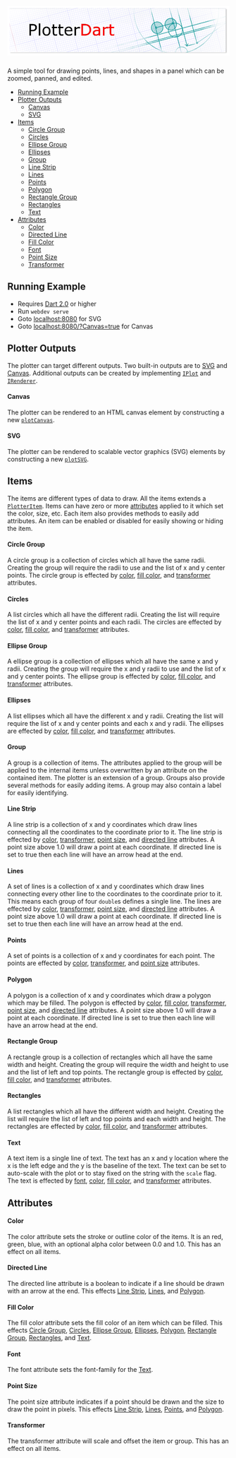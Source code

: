 # [![PlotterDart](banner.png)](https://github.com/Grant-Nelson/plotterDart)

A simple tool for drawing points, lines, and shapes in a panel which
can be zoomed, panned, and edited.

- [Running Example](#running-example)
- [Plotter Outputs](#plotter-outputs)
  - [Canvas](#canvas)
  - [SVG](#svg)
- [Items](#items)
  - [Circle Group](#circle-group)
  - [Circles](#circles)
  - [Ellipse Group](#ellipse-group)
  - [Ellipses](#ellipses)
  - [Group](#group)
  - [Line Strip](#line-strip)
  - [Lines](#lines)
  - [Points](#points)
  - [Polygon](#polygon)
  - [Rectangle Group](#rectangle-group)
  - [Rectangles](#rectangles)
  - [Text](#text)
- [Attributes](#attributes)
  - [Color](#color)
  - [Directed Line](#directed-line)
  - [Fill Color](#fill-color)
  - [Font](#font)
  - [Point Size](#point-size)
  - [Transformer](#transformer)

## Running Example

- Requires [Dart 2.0](https://dart.dev/) or higher
- Run `webdev serve`
- Goto [localhost:8080](http://localhost:8080/) for SVG
- Goto [localhost:8080/?Canvas=true](http://localhost:8080/?Canvas=true) for Canvas

## Plotter Outputs

The plotter can target different outputs. Two built-in outputs are
to [SVG](#svg) and [Canvas](#canvas). Additional outputs can be
created by implementing [`IPlot`](./lib/src/plotter/iplot.dart)
and [`IRenderer`](./lib/src/plotter/irenderer.dart).

#### Canvas

The plotter can be rendered to an HTML canvas element by constructing a new
[`plotCanvas`](./lib/src/plotCanvas/plotCanvas.dart).

#### SVG

The plotter can be rendered to scalable vector graphics (SVG) elements by
constructing a new [`plotSVG`](./lib/src/plotSVG/plotSVG.dart).

## Items

The items are different types of data to draw.
All the items extends a [`PlotterItem`](./lib/src/plotter/plotter_item.dart).
Items can have zero or more [attributes](#attributes) applied to it which
set the color, size, etc. Each item also provides methods to easily
add attributes. An item can be enabled or disabled for easily showing or hiding
the item.

#### Circle Group

A circle group is a collection of circles which all have the same radii.
Creating the group will require the radii to use and the list of
x and y center points. The circle group is effected by [color](#color),
[fill color](#fill-color), and [transformer](#transformer) attributes.

#### Circles

A list circles which all have the different radii.
Creating the list will require the list of x and y center points
and each radii. The circles are effected by [color](#color),
[fill color](#fill-color), and [transformer](#transformer) attributes.

#### Ellipse Group

A ellipse group is a collection of ellipses which all have the same x and y radii.
Creating the group will require the x and y radii to use and the list of
x and y center points. The ellipse group is effected by [color](#color),
[fill color](#fill-color), and [transformer](#transformer) attributes.

#### Ellipses

A list ellipses which all have the different x and y radii.
Creating the list will require the list of x and y center points
and each x and y radii. The ellipses are effected by [color](#color),
[fill color](#fill-color), and [transformer](#transformer) attributes.

#### Group

A group is a collection of items. The attributes applied to the group
will be applied to the internal items unless overwritten by an attribute
on the contained item. The plotter is an extension of a group. Groups
also provide several methods for easily adding items. A group may also
contain a label for easily identifying.

#### Line Strip

A line strip is a collection of x and y coordinates which draw lines
connecting all the coordinates to the coordinate prior to it.
The line strip is effected by [color](#color), [transformer](#transformer),
[point size](#point-size), and [directed line](#directed-line) attributes.
A point size above 1.0 will draw a point at each coordinate. If directed line
is set to true then each line will have an arrow head at the end.

#### Lines

A set of lines is a collection of x and y coordinates which draw lines
connecting every other line to the coordinates to the coordinate prior to it.
This means each group of four `double`s defines a single line.
The lines are effected by [color](#color), [transformer](#transformer),
[point size](#point-size), and [directed line](#directed-line) attributes.
A point size above 1.0 will draw a point at each coordinate. If directed line
is set to true then each line will have an arrow head at the end.

#### Points

A set of points is a collection of x and y coordinates for each point.
The points are effected by [color](#color), [transformer](#transformer),
and [point size](#point-size) attributes.

#### Polygon

A polygon is a collection of x and y coordinates which draw a polygon which
may be filled. The polygon is effected by [color](#color),
[fill color](#fill-color), [transformer](#transformer),
[point size](#point-size), and [directed line](#directed-line) attributes.
A point size above 1.0 will draw a point at each coordinate. If directed line
is set to true then each line will have an arrow head at the end.

#### Rectangle Group

A rectangle group is a collection of rectangles which all have the same width and height.
Creating the group will require the width and height to use and the list of
left and top points. The rectangle group is effected by [color](#color),
[fill color](#fill-color), and [transformer](#transformer) attributes.

#### Rectangles

A list rectangles which all have the different width and height.
Creating the list will require the list of left and top points
and each width and height. The rectangles are effected by [color](#color),
[fill color](#fill-color), and [transformer](#transformer) attributes.

#### Text

A text item is a single line of text. The text has an x and y location
where the x is the left edge and the y is the baseline of the text.
The text can be set to auto-scale with the plot or to stay fixed on
the string with the `scale` flag.
The text is effected by [font](#font), [color](#color),
[fill color](#fill-color), and [transformer](#transformer) attributes.

## Attributes

#### Color

The color attribute sets the stroke or outline color of the items.
It is an red, green, blue, with an optional alpha color between 0.0 and 1.0.
This has an effect on all items.

#### Directed Line

The directed line attribute is a boolean to indicate if a line should
be drawn with an arrow at the end.
This effects [Line Strip](#line-strip), [Lines](#lines), and [Polygon](#polygon).

#### Fill Color

The fill color attribute sets the fill color of an item which can be filled.
This effects [Circle Group](#circle-group), [Circles](#circles), [Ellipse Group](#ellipse-group),
[Ellipses](#ellipses), [Polygon](#polygon), [Rectangle Group](#rectangle-group),
[Rectangles](#rectangles), and [Text](#text).

#### Font

The font attribute sets the font-family for the [Text](#text).

#### Point Size

The point size attribute indicates if a point should be drawn and the size to
draw the point in pixels.
This effects [Line Strip](#line-strip), [Lines](#lines), [Points](#points),
and [Polygon](#polygon).

#### Transformer

The transformer attribute will scale and offset the item or group.
This has an effect on all items.
